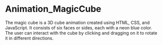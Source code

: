 # Animation_MagicCube
The magic cube is a 3D cube animation created using HTML, CSS, and JavaScript. It consists of six faces or sides, each with a neon blue color. The user can interact with the cube by clicking and dragging on it to rotate it in different directions.
